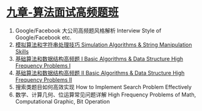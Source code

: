 # [九章-算法面试高频题班](http://www.jiuzhang.com/course/9/)

1. Google/Facebook 大公司高频题风格解析 Interview Style of Google/Facebook etc.
2. [模拟算法和字符串处理技巧 Simulation Algorithms & String Manipulation Skills](/Chapter2)
3. [基础算法和数据结构高频题 I Basic Algorithms & Data Structure High Frequency Problems I](/Chapter3)
4. [基础算法和数据结构高频题 II Basic Algorithms & Data Structure High Frequency Problems II](/Chapter4)
5. 搜索类题目如何高效实现 How to Implement Search Problem Effectively
6. 数学、计算几何、位运算常见问题详解 High Frequency Problems of Math, Computational Graphic, Bit Operation
